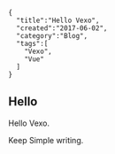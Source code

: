 ```metadata
{
  "title":"Hello Vexo",
  "created":"2017-06-02",
  "category":"Blog",
  "tags":[
    "Vexo",
    "Vue"
  ]
}
```

## Hello 

Hello Vexo.

Keep Simple writing.
